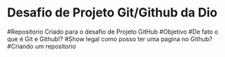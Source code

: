 # Desafio de Projeto Git/Github da Dio
#Repositorio Criado para o desafio de Projeto GitHub
#Objetivo
#De fato o que é Git e Github!?
#Show legal como posso ter uma pagina no Github?
#Criando um repositorio
